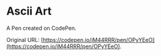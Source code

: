 # Ascii Art

A Pen created on CodePen.

Original URL: [https://codepen.io/iM44RRR/pen/OPyYEeO](https://codepen.io/iM44RRR/pen/OPyYEeO).

